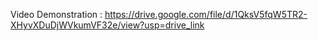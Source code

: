 Video Demonstration : https://drive.google.com/file/d/1QksV5fqW5TR2-XHyvXDuDjWVkumVF32e/view?usp=drive_link
